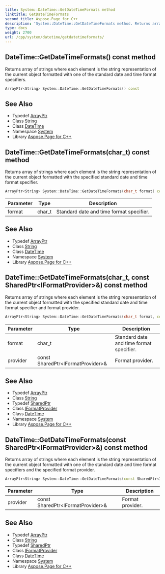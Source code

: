 ```yaml
---
title: System::DateTime::GetDateTimeFormats method
linktitle: GetDateTimeFormats
second_title: Aspose.Page for C++
description: 'System::DateTime::GetDateTimeFormats method. Returns array of strings where each element is the string representation of the current object formatted with one of the standard date and time format specifiers in C++.'
type: docs
weight: 2700
url: /cpp/system/datetime/getdatetimeformats/
---
```

## DateTime::GetDateTimeFormats() const method


Returns array of strings where each element is the string representation of the current object formatted with one of the standard date and time format specifiers.

```cpp
ArrayPtr<String> System::DateTime::GetDateTimeFormats() const
```

## See Also

* Typedef [ArrayPtr](../../arrayptr/)
* Class [String](../../string/)
* Class [DateTime](../)
* Namespace [System](../../)
* Library [Aspose.Page for C++](../../../)
## DateTime::GetDateTimeFormats(char_t) const method


Returns array of strings where each element is the string representation of the current object formatted with the specified standard date and time format specifier.

```cpp
ArrayPtr<String> System::DateTime::GetDateTimeFormats(char_t format) const
```


| Parameter | Type | Description |
| --- | --- | --- |
| format | char_t | Standard date and time format specifier. |

## See Also

* Typedef [ArrayPtr](../../arrayptr/)
* Class [String](../../string/)
* Class [DateTime](../)
* Namespace [System](../../)
* Library [Aspose.Page for C++](../../../)
## DateTime::GetDateTimeFormats(char_t, const SharedPtr\<IFormatProvider\>\&) const method


Returns array of strings where each element is the string representation of the current object formatted with the specified standard date and time format specifier and format provider.

```cpp
ArrayPtr<String> System::DateTime::GetDateTimeFormats(char_t format, const SharedPtr<IFormatProvider> &provider) const
```


| Parameter | Type | Description |
| --- | --- | --- |
| format | char_t | Standard date and time format specifier. |
| provider | const SharedPtr\<IFormatProvider\>\& | Format provider. |

## See Also

* Typedef [ArrayPtr](../../arrayptr/)
* Class [String](../../string/)
* Typedef [SharedPtr](../../sharedptr/)
* Class [IFormatProvider](../../iformatprovider/)
* Class [DateTime](../)
* Namespace [System](../../)
* Library [Aspose.Page for C++](../../../)
## DateTime::GetDateTimeFormats(const SharedPtr\<IFormatProvider\>\&) const method


Returns array of strings where each element is the string representation of the current object formatted with one of the standard date and time format specifiers and the specified format provider.

```cpp
ArrayPtr<String> System::DateTime::GetDateTimeFormats(const SharedPtr<IFormatProvider> &provider) const
```


| Parameter | Type | Description |
| --- | --- | --- |
| provider | const SharedPtr\<IFormatProvider\>\& | Format provider. |

## See Also

* Typedef [ArrayPtr](../../arrayptr/)
* Class [String](../../string/)
* Typedef [SharedPtr](../../sharedptr/)
* Class [IFormatProvider](../../iformatprovider/)
* Class [DateTime](../)
* Namespace [System](../../)
* Library [Aspose.Page for C++](../../../)
